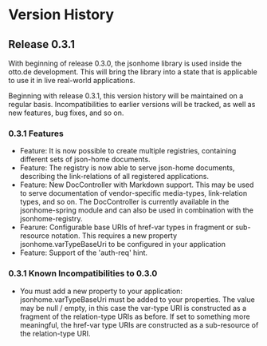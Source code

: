 # Version History

## Release 0.3.1

With beginning of release 0.3.0, the jsonhome library is used inside the otto.de development. This will bring
the library into a state that is applicable to use it in live real-world applications.

Beginning with release 0.3.1, this version history will be maintained on a regular basis. Incompatibilities to
earlier versions will be tracked, as well as new features, bug fixes, and so on.

### 0.3.1 Features

* Feature: It is now possible to create multiple registries, containing different sets of json-home documents.
* Feature: The registry is now able to serve json-home documents, describing the link-relations of all registered applications.
* Feature: New DocController with Markdown support. This may be used to serve documentation of vendor-specific
  media-types, link-relation types, and so on. The DocController is currently available in the jsonhome-spring module
  and can also be used in combination with the jsonhome-registry. 
* Fearure: Configurable base URIs of href-var types in fragment or sub-resource notation.
  This requires a new property jsonhome.varTypeBaseUri to be configured in your application
* Feature: Support of the 'auth-req' hint.

### 0.3.1 Known Incompatibilities to 0.3.0

* You must add a new property to your application: jsonhome.varTypeBaseUri must be added to your properties.
The value may be null / empty, in this case the var-type URI is constructed as a fragment of the relation-type URIs as
before. If set to something more meaningful, the href-var type URIs are constructed as a sub-resource of the
relation-type URI.
